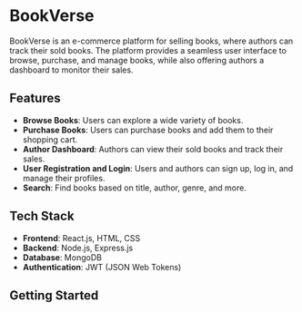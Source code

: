 # BookVerse

BookVerse is an e-commerce platform for selling books, where authors can track their sold books. The platform provides a seamless user interface to browse, purchase, and manage books, while also offering authors a dashboard to monitor their sales.

## Features

- **Browse Books**: Users can explore a wide variety of books.
- **Purchase Books**: Users can purchase books and add them to their shopping cart.
- **Author Dashboard**: Authors can view their sold books and track their sales.
- **User Registration and Login**: Users and authors can sign up, log in, and manage their profiles.
- **Search**: Find books based on title, author, genre, and more.

## Tech Stack

- **Frontend**: React.js, HTML, CSS
- **Backend**: Node.js, Express.js
- **Database**: MongoDB
- **Authentication**: JWT (JSON Web Tokens)

## Getting Started
